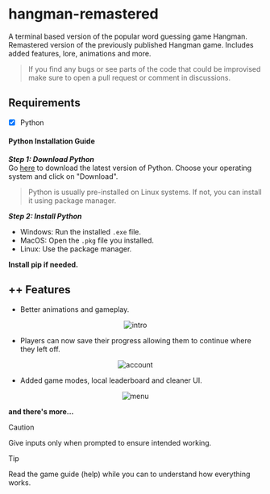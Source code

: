 # hangman-remastered

A terminal based version of the popular word guessing game Hangman. Remastered version of the previously published Hangman game. Includes added features, lore, animations and more.

> If you find any bugs or see parts of the code that could be improvised make sure to open a pull request or comment in discussions.

## Requirements

- [X] Python
#### Python Installation Guide  
___Step 1: Download Python___  
Go [here](https://www.python.org/downloads/) to download the latest version of Python. Choose your operating system and click on "Download".  
> Python is usually pre-installed on Linux systems. If not, you can install it using package manager.

___Step 2: Install Python___
- Windows: Run the installed `.exe` file.  
- MacOS: Open the `.pkg` file you installed.
- Linux: Use the package manager.

**Install pip if needed.**

## ++ Features

- Better animations and gameplay.
<p align=center>
<img alt='intro' src="https://github.com/user-attachments/assets/9991c4ba-cb51-42bf-8610-1965c706c70b">
</p>

- Players can now save their progress allowing them to continue where they left off.
<p align=center>
<img alt='account' src="https://github.com/user-attachments/assets/a96e9969-11e3-47c2-8cf0-7a005bf3922f">
</p>

- Added game modes, local leaderboard and cleaner UI.
<p align=center>
  <img alt='menu' src="https://github.com/user-attachments/assets/2acd85d8-5cd0-452f-a886-44c751fbf3ba">
</p>

**and there's more...**

> [!CAUTION]
> Give inputs only when prompted to ensure intended working.

> [!TIP]
> Read the game guide (help) while you can to understand how everything works.
